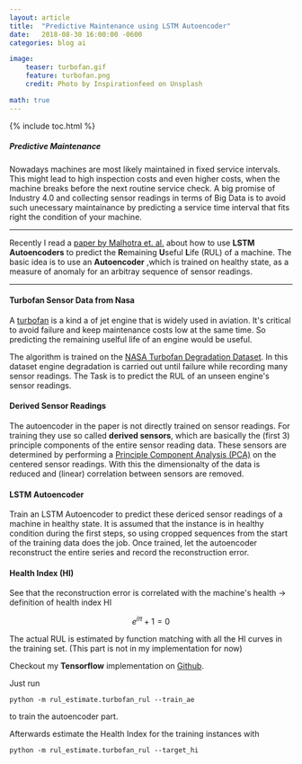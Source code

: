 ```yaml
---
layout: article
title:  "Predictive Maintenance using LSTM Autoencoder"
date:   2018-08-30 16:00:00 -0600
categories: blog ai

image:
    teaser: turbofan.gif
    feature: turbofan.png
    credit: Photo by Inspirationfeed on Unsplash

math: true
---
```


{% include toc.html %}

##### Predictive Maintenance
Nowadays machines are most likely maintained in fixed service intervals. This might lead to high inspection costs and even higher costs, when the machine breaks before the next routine service check. A big promise of Industry 4.0 and collecting sensor readings in terms of Big Data is to avoid such unecessary maintainance by predicting a service time interval that fits right the condition of your machine.

----

Recently I read a [paper by Malhotra et. al.](https://arxiv.org/abs/1608.06154) about how to use __LSTM Autoencoders__ to predict the **R**emaining **U**seful **L**ife (RUL) of a machine. The basic idea is to use an __Autoencoder__ ,which is trained on healthy state, as a measure of anomaly for an arbitray sequence of sensor readings.

----

#### Turbofan Sensor Data from Nasa

A [turbofan](https://en.wikipedia.org/wiki/Turbofan) is a kind a of jet engine that is widely used in aviation. It's critical to avoid failure and keep maintenance costs low at the same time. So predicting the remaining uselful life of an engine would be useful.

The algorithm is trained on the [NASA Turbofan Degradation Dataset](https://c3.nasa.gov/dashlink/resources/139/).
In this dataset engine degradation is carried out until failure while recording many sensor readings.
The Task is to predict the RUL of an unseen engine's sensor readings.


#### Derived Sensor Readings

The autoencoder in the paper is not directly trained on sensor readings. For training they use so called **derived sensors**, which are basically the (first 3) principle components of the entire sensor reading data.
These sensors are determined by performing a [Principle Component Analysis (PCA)](https://en.wikipedia.org/wiki/Principal_component_analysis) on the centered sensor readings. With this the dimensionalty of the data is reduced and (linear) correlation between sensors are removed.

#### LSTM Autoencoder
Train an LSTM Autoencoder to predict these dericed sensor readings of a machine in healthy state. It is assumed that the instance is in healthy condition during the first steps, so using cropped sequences from the start of the training data does the job.
Once trained, let the autoencoder reconstruct the entire series and record the reconstruction error.

#### Health Index (HI)
See that the reconstruction error is correlated with the machine's health -> definition of health index HI

$$ e^{i\pi} + 1 = 0 $$

The actual RUL is estimated by function matching with all the HI curves in the training set. (This part is not in my implementation for now)

Checkout my **Tensorflow** implementation on [Github](#).

Just run
```shell
python -m rul_estimate.turbofan_rul --train_ae
```
to train the autoencoder part.

Afterwards estimate the Health Index for the training instances with
```shell
python -m rul_estimate.turbofan_rul --target_hi
```